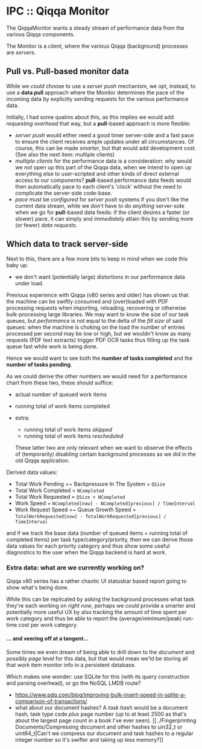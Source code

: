 # IPC :: Qiqqa Monitor

The QiqqaMonitor wants a steady stream of performance data from the various Qiqqa components.

The Monitor is a *client*, where the various Qiqqa (background) processes are *servers*.

## Pull vs. Pull-based monitor data

While we *could* choose to use a *server push* mechanism, we opt, instead, to use a **data pull** approach where the Monitor determines the pace of the incoming data by explicitly sending requests for the various performance data.

Initially, I had some qualms about this, as this implies we would add *requesting overhead* that way, but a **pull**-based approach is more flexible:

- *server push* would either need a good timer server-side and a fast pace to ensure the client receives ample updates under all circumstances. Of course, this can be made *smarter*, but that would add development cost. (See also the next item: multiple clients)
- *multiple clients* for the performance data is a consideration: why would we *not* open up this part of the Qiqqa data, when we intend to open up everything else to user-scripted and other kinds of direct external access to our components? **pull**-based performance data feeds would then automatically pace to each client's 'clock' without the need to complicate the server-side code-base.
- *pace* must be *configured* for *server push* systems if you don't like the current data stream, while we don't have to do *anything* server-side when we go for **pull**-based data feeds: if the client desires a faster (or slower) pace, it can simply and *immediately* attain this by sending more (or fewer) *data requests*.

## Which data to track server-side

Next to this, there are a few more bits to keep in mind when we code this baby up:

- we don't want (potentially large) distortions in our performance data under load.

Previous experience with Qiqqa (v80 series and older) has shown us that the machine can be swiftly consumed and (over)loaded with PDF processing requests when importing, reloading, recovering or otherwise bulk-processing large libraries. We may want to know the size of our task queues, but *performance* is not equal to the delta of the *fill size* of said queues: when the machine is choking on the load the number of entries processed per second may be low or high, but we wouldn't know as many requests (PDF text extracts) trigger PDF OCR tasks thus filling up the task queue fast while work is being done.
  
Hence we would want to see both the **number of tasks completed** and the **number of tasks pending**.
  
As we could derive the other numbers we would need for a performance chart from these two, these should suffice:
- actual number of queued work items
- running total of work items completed
- extra:
 	- running total of work items *skipped*
 	- running total of work items *rescheduled*
  	
	These latter two are only relevant when we want to observe the effects of (temporarily) disabling certain background processes as we did in the old Qiqqa application.
	

Derived data values:

- Total Work Pending =~ Backpressure In The System = `QSize`
- Total Work Completed = `NCompleted`
- Total Work Requested = `QSize + NCompleted`
- Work Speed = `NCompleted[now] - NCompleted[previous] / TimeInterval`
- Work Request Speed =~ Queue Growth Speed = `TotalWorkRequested[now] - TotalWorkRequested[previous] / TimeInterval`

and if we track the base data (number of queued items + running total of completed items) per task type/category/priority, then we can derive those data values for each priority category and thus show some useful diagnostics to the user when the Qiqqa backend is hard at work.


### Extra data: what are we currently working on?

Qiqqa v80 series has a rather chaotic UI statusbar based report going to show what's being done.

While this can be replicated by asking the background processes what task they're each working on *right now*, perhaps we could provide a smarter and potentially more useful UX by also tracking the amount of time spent per work category and thus be able to report the (average/minimum/peak) run-time cost per work category. 


#### ... and veering off at a tangent...

Some times we even dream of being able to drill down to the *document* and possibly *page* level for this data, but that would mean we'ld be storing all that work item monitor info in a persistent database. 
   
Which makes one wonder: use SQLite for this (with its query construction and parsing overhead), or go the NoSQL LMDB route? 
- https://www.pdq.com/blog/improving-bulk-insert-speed-in-sqlite-a-comparison-of-transactions/
- what about our document hashes? A *task hash* would be a document hash, task type code *plus* page number (up to at least 2500 as that's about the largest page count in a book I've ever seen). [[../Fingerprinting Documents/Compressing document and other hashes to uin32_t or uint64_t|Can't we compress our document and task hashes to a regular integer number so it's swifter and taking up less memory?]]